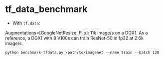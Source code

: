 # tf_data_benchmark
+ With `tf.data`:

Augmentations=[GoogleNetResize, Flip]: 11k image/s on a DGX1.
As a reference, a DGX1 with 8 V100s can train ResNet-50 in fp32 at 2.6k image/s.
```
python benchmark-tfdata.py /path/to/imagenet --name train --batch 128
```

